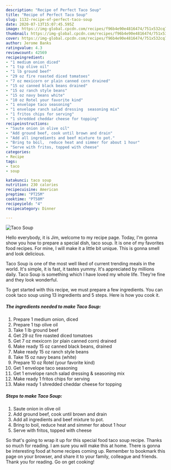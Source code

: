 ```yaml
---
description: "Recipe of Perfect Taco Soup"
title: "Recipe of Perfect Taco Soup"
slug: 1132-recipe-of-perfect-taco-soup
date: 2020-07-13T15:07:45.595Z
image: https://img-global.cpcdn.com/recipes/f96b4e90e4816474/751x532cq70/taco-soup-recipe-main-photo.jpg
thumbnail: https://img-global.cpcdn.com/recipes/f96b4e90e4816474/751x532cq70/taco-soup-recipe-main-photo.jpg
cover: https://img-global.cpcdn.com/recipes/f96b4e90e4816474/751x532cq70/taco-soup-recipe-main-photo.jpg
author: Jerome Banks
ratingvalue: 4.3
reviewcount: 42569
recipeingredient:
- "1 medium onion diced"
- "1 tsp olive oil"
- "1 lb ground beef"
- "29 oz fire roasted diced tomatoes"
- "7 oz mexicorn or plain canned corn drained"
- "15 oz canned black beans drained"
- "15 oz ranch style beans"
- "15 oz navy beans white"
- "10 oz Rotel your favorite kind"
- "1 envelope taco seasoning"
- "1 envelope ranch salad dressing  seasoning mix"
- "1 fritos chips for serving"
- "1 shredded cheddar cheese for topping"
recipeinstructions:
- "Saute onion in olive oil"
- "Add ground beef, cook until brown and drain"
- "Add all ingredients and beef mixture to pot."
- "Bring to boil,  reduce heat and simmer for about 1 hour"
- "Serve with fritos, topped with cheese"
categories:
- Recipe
tags:
- taco
- soup

katakunci: taco soup 
nutrition: 230 calories
recipecuisine: American
preptime: "PT25M"
cooktime: "PT58M"
recipeyield: "4"
recipecategory: Dinner

---
```



![Taco Soup](https://img-global.cpcdn.com/recipes/f96b4e90e4816474/751x532cq70/taco-soup-recipe-main-photo.jpg)

Hello everybody, it is Jim, welcome to my recipe page. Today, I'm gonna show you how to prepare a special dish, taco soup. It is one of my favorites food recipes. For mine, I will make it a little bit unique. This is gonna smell and look delicious.



Taco Soup is one of the most well liked of current trending meals in the world. It's simple, it is fast, it tastes yummy. It's appreciated by millions daily. Taco Soup is something which I have loved my whole life. They're fine and they look wonderful.


To get started with this recipe, we must prepare a few ingredients. You can cook taco soup using 13 ingredients and 5 steps. Here is how you cook it.

<!--inarticleads1-->

##### The ingredients needed to make Taco Soup:

1. Prepare 1 medium onion, diced
1. Prepare 1 tsp olive oil
1. Take 1 lb ground beef
1. Get 29 oz fire roasted diced tomatoes
1. Get 7 oz mexicorn (or plain canned corn) drained
1. Make ready 15 oz canned black beans, drained
1. Make ready 15 oz ranch style beans
1. Take 15 oz navy beans (white)
1. Prepare 10 oz Rotel (your favorite kind)
1. Get 1 envelope taco seasoning
1. Get 1 envelope ranch salad dressing &amp; seasoning mix
1. Make ready 1 fritos chips for serving
1. Make ready 1 shredded cheddar cheese for topping




<!--inarticleads2-->

##### Steps to make Taco Soup:

1. Saute onion in olive oil
1. Add ground beef, cook until brown and drain
1. Add all ingredients and beef mixture to pot.
1. Bring to boil,  reduce heat and simmer for about 1 hour
1. Serve with fritos, topped with cheese




So that's going to wrap it up for this special food taco soup recipe. Thanks so much for reading. I am sure you will make this at home. There is gonna be interesting food at home recipes coming up. Remember to bookmark this page on your browser, and share it to your family, colleague and friends. Thank you for reading. Go on get cooking!
